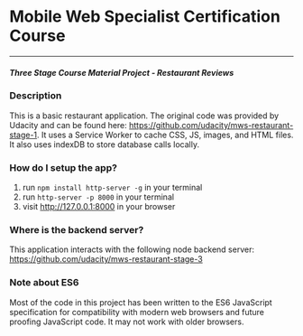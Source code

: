 # Mobile Web Specialist Certification Course
---
#### _Three Stage Course Material Project - Restaurant Reviews_

### Description

This is a basic restaurant application.  The original code was provided by Udacity and can be found here: https://github.com/udacity/mws-restaurant-stage-1. It uses a Service Worker to cache CSS, JS, images, and HTML files.  
It also uses indexDB to store database calls locally.

### How do I setup the app?

1. run `npm install http-server -g` in your terminal
2. run `http-server -p 8000` in your terminal
3. visit http://127.0.0.1:8000 in your browser

### Where is the backend server?

This application interacts with the following node backend server: https://github.com/udacity/mws-restaurant-stage-3

### Note about ES6

Most of the code in this project has been written to the ES6 JavaScript specification for compatibility with modern web browsers and future proofing JavaScript code. It may not work with older browsers.
